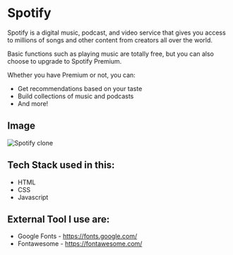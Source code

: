 
# Spotify

Spotify is a digital music, podcast, and video service that gives you access to millions of songs and other content from creators all over the world.

Basic functions such as playing music are totally free, but you can also choose to upgrade to Spotify Premium.

Whether you have Premium or not, you can:

* Get recommendations based on your taste
* Build collections of music and podcasts
* And more!


## Image

![Spotify clone](https://user-images.githubusercontent.com/99549985/156199174-46070251-14e9-428e-a4dd-f65c49a6b2ee.PNG)


## Tech Stack used in this:

* HTML
* CSS
* Javascript

## External Tool I use are:

* Google Fonts - https://fonts.google.com/
* Fontawesome - https://fontawesome.com/

